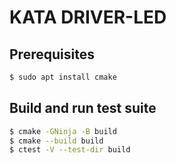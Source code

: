 # KATA DRIVER-LED
## Prerequisites
```bash
$ sudo apt install cmake 
```
## Build and run test suite
```bash
$ cmake -GNinja -B build
$ cmake --build build
$ ctest -V --test-dir build
```